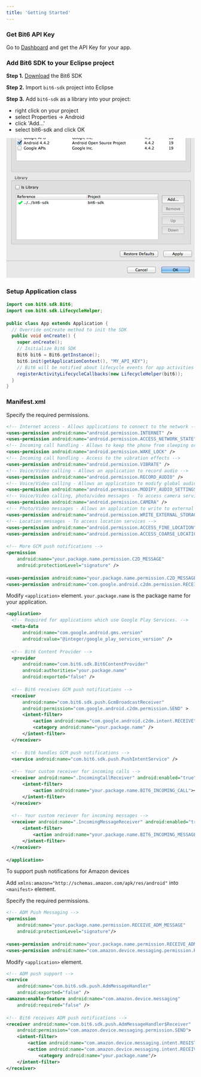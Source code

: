 ```yaml
---
title: 'Getting Started'
---
```


### Get Bit6 API Key
Go to [Dashboard](https://dashboard.bit6.com/) and get the API Key for your app.


### Add Bit6 SDK to your Eclipse project

__Step 1.__ [Download](https://github.com/bit6/bit6-android-sdk/) the Bit6 SDK

__Step 2.__ Import `bit6-sdk` project into Eclipse

__Step 3.__ Add `bit6-sdk` as a library into your project:

  * right click on your project
  * select Properties -> Android
  * click 'Add...'
  * select bit6-sdk and click OK

<img class="shot" src="images/project_properties.png"/>


### Setup Application class

```java
import com.bit6.sdk.Bit6;
import com.bit6.sdk.LifecycleHelper;

public class App extends Application {
  // Override onCreate method to init the SDK
  public void onCreate() {
    super.onCreate();
    // Initialize Bit6 SDK
    Bit6 bit6 = Bit6.getInstance();
    bit6.init(getApplicationContext(), "MY_API_KEY");
    // Bit6 will be notified about lifecycle events for app activities
    registerActivityLifecycleCallbacks(new LifecycleHelper(bit6));
  }
}

```

### Manifest.xml

Specify the required permissions.

```xml
<!-- Internet access - Allows applications to connect to the network -->
<uses-permission android:name="android.permission.INTERNET" />
<uses-permission android:name="android.permission.ACCESS_NETWORK_STATE" />
<!-- Incoming call handling - Allows to keep the phone from sleeping or screen from dimming -->
<uses-permission android:name="android.permission.WAKE_LOCK" />
<!-- Incoming call handling - Access to the vibration effects -->
<uses-permission android:name="android.permission.VIBRATE" />
<!-- Voice/Video calling - Allows an application to record audio -->
<uses-permission android:name="android.permission.RECORD_AUDIO" />
<!-- Voice/Video calling - Allows an application to modify global audio settings -->
<uses-permission android:name="android.permission.MODIFY_AUDIO_SETTINGS" />
<!-- Voice/Video calling, photo/video messages - To access camera services -->
<uses-permission android:name="android.permission.CAMERA" />
<!-- Photo/Video messages - Allows an application to write to external storage. -->
<uses-permission android:name="android.permission.WRITE_EXTERNAL_STORAGE" />
<!-- Location messages - To access location services -->
<uses-permission android:name="android.permission.ACCESS_FINE_LOCATION" />
<uses-permission android:name="android.permission.ACCESS_COARSE_LOCATION" />

<!-- More GCM push notifications -->
<permission
    android:name="your.package.name.permission.C2D_MESSAGE"
    android:protectionLevel="signature" />

<uses-permission android:name="your.package.name.permission.C2D_MESSAGE" />
<uses-permission android:name="com.google.android.c2dm.permission.RECEIVE" />

```

Modify `<application>` element. `your.package.name` is the package name for your application.

```xml
<application>
  <!-- Required for applications which use Google Play Services. -->
  <meta-data
      android:name="com.google.android.gms.version"
      android:value="@integer/google_play_services_version" />

  <!-- Bit6 Content Provider -->
  <provider
      android:name="com.bit6.sdk.Bit6ContentProvider"
      android:authorities="your.package.name"
      android:exported="false" />

  <!-- Bit6 receives GCM push notifications -->
  <receiver
      android:name="com.bit6.sdk.push.GcmBroadcastReceiver"
      android:permission="com.google.android.c2dm.permission.SEND" >
      <intent-filter>
          <action android:name="com.google.android.c2dm.intent.RECEIVE" />
          <category android:name="your.package.name" />
      </intent-filter>
  </receiver>

  <!-- Bit6 handles GCM push notifications -->
  <service android:name="com.bit6.sdk.push.PushIntentService" />

  <!-- Your custom receiver for incoming calls -->
  <receiver android:name=".IncomingCallReceiver" android:enabled="true">
      <intent-filter>
          <action android:name="your.package.name.BIT6_INCOMING_CALL"></action>
      </intent-filter>
  </receiver>

  <!-- Your custom reciever for incoming messages -->
  <receiver android:name=".IncomingMessageReceiver" android:enabled="true">
      <intent-filter>
          <action android:name="your.package.name.BIT6_INCOMING_MESSAGE"></action>
      </intent-filter>
  </receiver>

</application>
```

To support push notifications for Amazon devices

Add `xmlns:amazon="http://schemas.amazon.com/apk/res/android"` into `<manifest>` element.

Specify the required permissions. 

```xml
<!-- ADM Push Messaging -->
<permission
    android:name="your.package.name.permission.RECEIVE_ADM_MESSAGE"
    android:protectionLevel="signature"/>

<uses-permission android:name="your.package.name.permission.RECEIVE_ADM_MESSAGE"/>
<uses-permission android:name="com.amazon.device.messaging.permission.RECEIVE"/>
```

Modify `<application>` element.

```xml
<!-- ADM push support -->
<service
    android:name="com.bit6.sdk.push.AdmMessageHandler"
    android:exported="false" />
<amazon:enable-feature android:name="com.amazon.device.messaging"
    android:required="false" />

<!-- Bit6 receives ADM push notifications -->
<receiver android:name="com.bit6.sdk.push.AdmMessageHandler$Receiver"
    android:permission="com.amazon.device.messaging.permission.SEND">
    <intent-filter>
        <action android:name="com.amazon.device.messaging.intent.REGISTRATION" />
        <action android:name="com.amazon.device.messaging.intent.RECEIVE" />
            <category android:name="your.package.name"/>
    </intent-filter>
</receiver>
```

